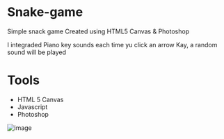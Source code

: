 # Snake-game
Simple snack game Created using HTML5 Canvas &amp; Photoshop

I integraded Piano key sounds each time yu click an arrow Kay, a random sound will be played 

# Tools
 - HTML 5 Canvas
 - Javascript 
 - Photoshop
 
 ![image](https://drive.google.com/uc?export=view&id=1rAnLr6g4oRTQ9l7wJWWxCagtkGWaYVKK)
